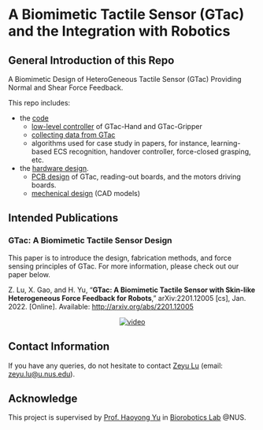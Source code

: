 # A Biomimetic Tactile Sensor (GTac) and the Integration with Robotics

## General Introduction of this Repo

A Biomimetic Design of HeteroGeneous Tactile Sensor (GTac) Providing Normal and Shear Force Feedback.

This repo includes:

<ul>
  <li>the <a href="/software">code</a> 
    <ul>
      <li><a href="/software/arduino_lib">low-level controller</a> of GTac-Hand and GTac-Gripper</li>
      <li><a href="/software/GTac_Sensor">collecting data from GTac</a></li>
      <li>algorithms used for case study in papers, for instance, learning-based ECS recognition, handover controller, force-closed grasping, etc.</li>
    </ul>
</li>
  <li>the <a href="/hardware">hardware design</a>.
    <ul>
      <li><a href="/hardware/PCB%20design">PCB design</a> of GTac, reading-out boards, and the motors driving boards.</li>
      <li><a href="/hardware/Mechanical%20design">mechenical design</a> (CAD models)</li>
    </ul>
    </li>
</ul>

## Intended Publications

### GTac: A Biomimetic Tactile Sensor Design
This paper is to introduce the design, fabrication methods, and force sensing principles of GTac.
For more information, please check out our paper below.


Z. Lu, X. Gao, and H. Yu, “**GTac: A Biomimetic Tactile Sensor with Skin-like Heterogeneous Force Feedback for Robots**,” arXiv:2201.12005 [cs], Jan. 2022. [Online]. Available: http://arxiv.org/abs/2201.12005

<!---[![IMAGE ALT TEXT HERE](http://img.youtube.com/vi/Pmd8PvLpeUA/0.jpg)](https://youtu.be/Pmd8PvLpeUA)--->
<p align="center">
<a href="https://youtu.be/Pmd8PvLpeUA">
  <img  align="center"  src="http://img.youtube.com/vi/Pmd8PvLpeUA/0.jpg" alt="video">
</a>
</p>

## Contact Information
If you have any queries, do not hesitate to contact <a href="https://roobooot.github.io/">Zeyu Lu</a> (email: zeyu.lu@u.nus.edu).

## Acknowledge
This project is supervised by <a href="https://www.eng.nus.edu.sg/bme/staff/dr-yuhy/">Prof. Haoyong Yu</a> in <a href="https://wiki.nus.edu.sg/display/biorobotics/Biorobotics+Lab">Biorobotics Lab</a> @NUS.
